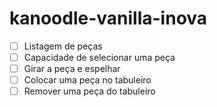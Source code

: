 # kanoodle-vanilla-inova

- [ ] Listagem de peças
- [ ] Capacidade de selecionar uma peça
- [ ] Girar a peça e espelhar
- [ ] Colocar uma peça no tabuleiro
- [ ] Remover uma peça do tabuleiro